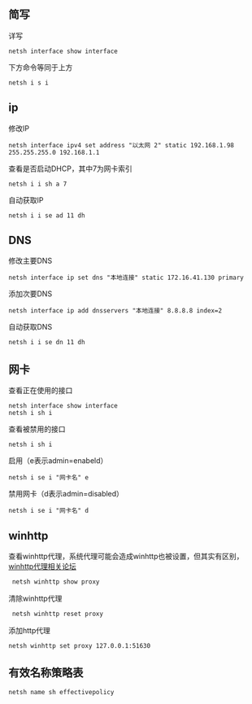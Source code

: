 ## 简写

详写

```
netsh interface show interface
```

下方命令等同于上方

```
netsh i s i
```

## ip

修改IP

```
netsh interface ipv4 set address "以太网 2" static 192.168.1.98 255.255.255.0 192.168.1.1
```

查看是否启动DHCP，其中7为网卡索引

```
netsh i i sh a 7
```

自动获取IP

```
netsh i i se ad 11 dh
```



## DNS

修改主要DNS

```
netsh interface ip set dns "本地连接" static 172.16.41.130 primary
```

添加次要DNS

```
netsh interface ip add dnsservers "本地连接" 8.8.8.8 index=2
```

自动获取DNS

```
netsh i i se dn 11 dh
```



## 网卡

查看正在使用的接口

```
netsh interface show interface
netsh i sh i
```

查看被禁用的接口

```
netsh i sh i
```

启用（e表示admin=enabeld）

```
netsh i se i "网卡名" e
```

禁用网卡（d表示admin=disabled）

```
netsh i se i "网卡名" d
```



## winhttp

查看winhttp代理，系统代理可能会造成winhttp也被设置，但其实有区别，[winhttp代理相关论坛](https://social.technet.microsoft.com/Forums/windows/en-US/baf4f5bf-1214-4348-8dea-201dcafd488c/the-winrm-client-received-an-http-status-code-of-502-from-the-remote-wsmanagement-service?forum=exchange2010)

```bash
 netsh winhttp show proxy
```

清除winhttp代理

```bash
 netsh winhttp reset proxy
```

添加http代理

```
netsh winhttp set proxy 127.0.0.1:51630
```

## 有效名称策略表

```
netsh name sh effectivepolicy
```

